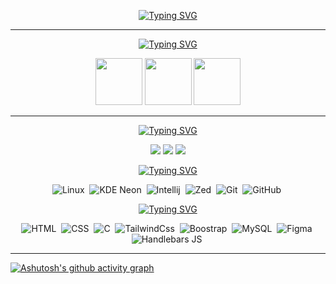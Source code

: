 <!--Tittle-->
<div align="center">
  
[![Typing SVG](https://readme-typing-svg.herokuapp.com?font=JetBrains+Mono&size=25&pause=750&color=fc7f03&center=true&vCenter=true&width=435&lines=Welcome+to+my+github+%3AD;my+name+is+João+Victor;I'm+a+full+stack+developer)](https://git.io/typing-svg)
</div>

___________________________

<div align="center">
  
[![Typing SVG](https://readme-typing-svg.herokuapp.com?font=JetBrains+Mono&pause=&color=fc7f03&center=true&vCenter=true&multiline=true&repeat=false&width=435&lines=main+technologies)](https://git.io/typing-svg)  
</div>

<div align="center">
<img width="75px" src="https://cdn.jsdelivr.net/gh/devicons/devicon@latest/icons/javascript/javascript-original.svg" />
<img width="75px" src="https://cdn.jsdelivr.net/gh/devicons/devicon@latest/icons/java/java-original.svg" />
<img width="75px" src="https://cdn.jsdelivr.net/gh/devicons/devicon@latest/icons/postgresql/postgresql-original.svg" />
</div>

___________________

<div align="center"> 

[![Typing SVG](https://readme-typing-svg.herokuapp.com?font=JetBrains+Mono&pause=&color=fc7f03&center=true&vCenter=true&multiline=true&repeat=false&width=435&lines=get+to+know+me+better)](https://git.io/typing-svg)

<a href="#" target="_blank"><img src="https://img.shields.io/badge/-twitch-9146FF?style=for-the-badge&logo=twitch&logoColor=white"></a>
<a href="#" target="_blank"><img src="https://img.shields.io/badge/-youtube-FF0000?style=for-the-badge&logo=youtube&logoColor=white"></a>
<a href="#" target="_blank"><img src="https://img.shields.io/badge/-Instagram-FF0069?style=for-the-badge&logo=instagram&logoColor=white"></a>

</div> 


<div align="center">
  
[![Typing SVG](https://readme-typing-svg.herokuapp.com?font=JetBrains+Mono&pause=&color=fc7f03&center=true&vCenter=true&multiline=true&repeat=false&width=435&lines=tools)](https://git.io/typing-svg)

![Linux](https://img.shields.io/badge/-linux-0D1117?style=for-the-badge&logo=linux&logoColor=FCC624&labelColor=0D1117)&nbsp;
![KDE Neon](https://img.shields.io/badge/-kde%20neon-0D1117?style=for-the-badge&logo=kdeneon&logoColor=3DC08D&labelColor=0D1117)&nbsp;
![Intellij](https://img.shields.io/badge/-intellij%20idea-0D1117?style=for-the-badge&logo=intellijidea&logoColor=3DC08D&labelColor=0D1117)&nbsp;
![Zed](https://img.shields.io/badge/-zed%20text%20editor-0D1117?style=for-the-badge&logo=zedindustries&logoColor=F76800FF&labelColor=0D1117)&nbsp;
![Git](https://img.shields.io/badge/-Git-0D1117?style=for-the-badge&logo=git&labelColor=0D1117)&nbsp;
![GitHub](https://img.shields.io/badge/-GitHub-0D1117?style=for-the-badge&logo=github&labelColor=0D1117)&nbsp;
  
</div>

<div align="center">
  
[![Typing SVG](https://readme-typing-svg.herokuapp.com?font=JetBrains+Mono&pause=&color=fc7f03&center=true&vCenter=true&multiline=true&repeat=false&width=435&lines=other+knowledge)](https://git.io/typing-svg)

![HTML](https://img.shields.io/badge/-HTML-0D1117?style=for-the-badge&logo=html5&labelColor=0D1117)&nbsp;
![CSS](https://img.shields.io/badge/-CSS-0D1117?style=for-the-badge&logo=css&logoColor=1572B6&labelColor=0D1117)&nbsp;
![C](https://img.shields.io/badge/-C-0D1117?style=for-the-badge&logo=c&logoColor=A8B9CC&labelColor=0D1117)&nbsp; 
![TailwindCss](https://img.shields.io/badge/-tailwind%20css-0D1117?style=for-the-badge&logo=tailwindcss&logoColor=06B6D4&labelColor=0D1117)&nbsp;
![Boostrap](https://img.shields.io/badge/-boostrap-0D1117?style=for-the-badge&logo=bootstrap&labelColor=0D1117)&nbsp;
![MySQL](https://img.shields.io/badge/-mysql-0D1117?style=for-the-badge&logo=mysql&labelColor=0D1117)&nbsp;
![Figma](https://img.shields.io/badge/-figma-0D1117?style=for-the-badge&logo=figma&labelColor=0D1117)&nbsp;
![Handlebars JS](https://img.shields.io/badge/-handlebars%20JS-0D1117?style=for-the-badge&logo=handlebarsdotjs&labelColor=0D1117)&nbsp;
</div>

_________________________


[![Ashutosh's github activity graph](https://github-readme-activity-graph.vercel.app/graph?username=VictorBatist&bg_color=000000&color=fc7f03&line=fc7f03&point=fc5203&area=true&hide_border=true)](https://github.com/ashutosh00710/github-readme-activity-graph)

<!--  
### Studying in this moment:
![Node.JS](https://img.shields.io/badge/-Node.JS-0D1117?style=for-the-badge&logo=node.js&labelColor=0D1117&textColor=0D1117)&nbsp;
![React.js](https://img.shields.io/badge/-React.js-0D1117?style=for-the-badge&logo=react&labelColor=0D1117)&nbsp;
![JavaScript](https://img.shields.io/badge/-JavaScript-0D1117?style=for-the-badge&logo=javascript&labelColor=0D1117&textColor=0D1117)&nbsp; -->




<!--Versão antiga do Readme-->

<!--<h1 align="center">  Hello World 🗺️ </h1>

<h2 align="center">  I am Victor Batista ©️ </h2>  

<h3 align="center">Brazilian and Developer Full Stack</h3> 

<div align="center">
<img height="150cm" src="https://github-readme-stats.vercel.app/api?username=VictorBatist&show_icons=true&theme=transparent"/>
<img height="150cm" src="https://github-readme-stats.vercel.app/api/top-langs?username=VictorBatist&show_icons=true&locale=en&layout=compact" alt="VictorBatist"/>
</div>



